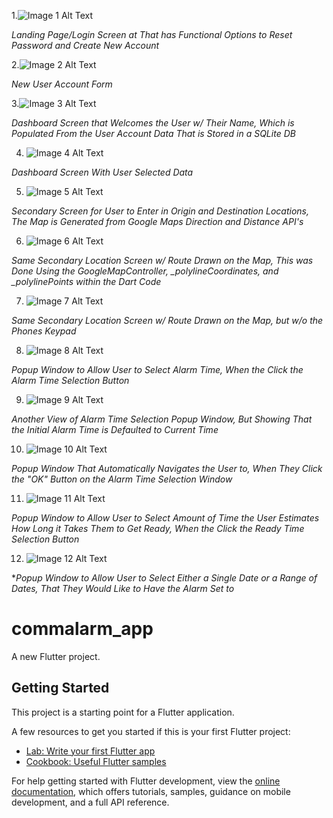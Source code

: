 1.![Image 1 Alt Text](Screenshots/LoginWindow.png)


*Landing Page/Login Screen at That has Functional Options to Reset Password and Create New Account*



2.![Image 2 Alt Text](Screenshots/NewAccount_Window.png)


*New User Account Form*



3.![Image 3 Alt Text](Screenshots/HomePage_Window.png)


*Dashboard Screen that Welcomes the User w/ Their Name, 
Which is Populated From the User Account Data That is Stored in a SQLite DB*



4. ![Image 4 Alt Text](Screenshots/HomePage_AllSelected_Updated.png)


*Dashboard Screen With User Selected Data*



5. ![Image 5 Alt Text](Screenshots/NavigationWindow.png)


*Secondary Screen for User to Enter in Origin and Destination Locations, 
The Map is Generated from Google Maps Direction and Distance API's* 



6. ![Image 6 Alt Text](Screenshots/NavigationWindow_w_Route.png)


*Same Secondary Location Screen w/ Route Drawn on the Map, 
This was Done Using the GoogleMapController, _polylineCoordinates, and _polylinePoints within the Dart Code*



7. ![Image 7 Alt Text](Screenshots/NavigationWindow_w_Route2.png)


*Same Secondary Location Screen w/ Route Drawn on the Map, but w/o the Phones Keypad*



8. ![Image 8 Alt Text](Screenshots/SetAlarm_Window.png)


*Popup Window to Allow User to Select Alarm Time, When the Click the Alarm Time Selection Button*



9. ![Image 9 Alt Text](Screenshots/SetAlarm_Defaults2CurrentTime.png)


*Another View of Alarm Time Selection Popup Window, 
But Showing That the Initial Alarm Time is Defaulted to Current Time*



10. ![Image 10 Alt Text](Screenshots/SetETA_Window.png)


*Popup Window That Automatically Navigates the User to, 
When They Click the "OK" Button on the Alarm Time Selection Window* 



11. ![Image 11 Alt Text](Screenshots/ReadyTime_Window.png)


*Popup Window to Allow User to Select Amount of Time the User Estimates How Long it Takes Them to Get Ready, 
When the Click the Ready Time Selection Button*



12. ![Image 12 Alt Text](Screenshots/SelectDateRange_Window.png)


**Popup Window to Allow User to Select Either a Single Date or a Range of Dates, 
That They Would Like to Have the Alarm Set to*




# commalarm_app

A new Flutter project.

## Getting Started

This project is a starting point for a Flutter application.

A few resources to get you started if this is your first Flutter project:

- [Lab: Write your first Flutter app](https://docs.flutter.dev/get-started/codelab)
- [Cookbook: Useful Flutter samples](https://docs.flutter.dev/cookbook)

For help getting started with Flutter development, view the
[online documentation](https://docs.flutter.dev/), which offers tutorials,
samples, guidance on mobile development, and a full API reference.
